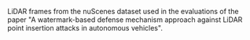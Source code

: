 LiDAR frames from the nuScenes dataset used in the evaluations of the paper "A watermark-based defense mechanism approach against LiDAR point insertion attacks in autonomous vehicles".
